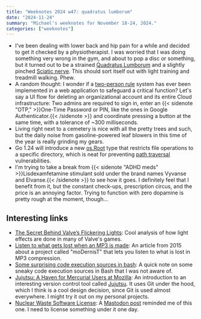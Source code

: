 ```yaml
---
title: "Weeknotes 2024 w47: quadratus lumborum"
date: "2024-11-24"
summary: "Michael's weeknotes for November 18-24, 2024."
categories: ["weeknotes"]
---
```


- I've been dealing with lower back and hip pain for a while and decided to get it checked by a physiotherapist. I was
worried that I was doing something very wrong in the gym, and about to pop a disc or something, but it turned out to be
a strained [Quadratus Lumborum] and a slightly pinched [Sciatic nerve]. This should sort itself out with light training
and treadmill walking. Phew.
- A random thought: I wonder if a [two-person rule] system has ever been implemented in a web application to safeguard
a critical function? Let's say a UI flow for deleting an organizational account and its entire Cloud
infrastructure: Two admins are required to sign in, enter an {{< sidenote "OTP," >}}One-Time Password or PIN, like the ones in Google Authenticator.{{< /sidenote >}}
and coordinate pressing a button at the same time, with a tolerance of ~300 milliseconds.
- Living right next to a cemetery is nice with all the pretty trees and such, but the daily noise from gasoline-powered
leaf blowers in this time of the year is really grinding my gears.
- Go 1.24 will introduce a new [os.Root] type that restricts file operations to a specific directory, which is neat
for preventing [path traversal] vulnerabilities.
- I'm trying to take a break from {{< sidenote "ADHD meds" >}}Lisdexamfetamine stimulant sold under the brand names Vyvanse and Elvanse.{{< /sidenote >}}
to see how it goes. I definitely feel that I benefit from it, but the constant check-ups, prescription circus, and the
price is an annoying factor. Trying to function with zero dopamine is pretty rough at the moment, though...


## Interesting links

- [The Secret Behind Valve’s Flickering Lights]: Cool analysis of how light effects are done in many of Valve's games.
- [Listen to what gets lost when an MP3 is made]: An article from 2015 about a project called "moDernisT" that lets you
listen to what is lost in MP3 compression.
- [Some surprising code execution sources in bash]: A quick note on some sneaky code execution sources in Bash that I
was not aware of.
- [Jujutsu: A Haven for Mercurial Users at Mozilla]: An introduction to an interesting version control tool called
[Jujutsu]. It uses Git under the hood, which I think is a cool design decision, since Git is used almost everywhere. I
might try it out on my personal projects.
- [Nuclear Waste Software License]: A [Mastodon post] reminded me of this one. I need to license something under it one
day.

[Quadratus Lumborum]: https://en.wikipedia.org/wiki/Quadratus_lumborum_muscle
[Sciatic nerve]: https://en.wikipedia.org/wiki/Sciatic_nerve
[two-person rule]: https://en.wikipedia.org/wiki/Two-person_rule
[os.Root]: https://tip.golang.org/doc/go1.24#directory-limited-filesystem-access
[path traversal]: https://owasp.org/www-community/attacks/Path_Traversal
[The Secret Behind Valve’s Flickering Lights]: https://www.alanzucconi.com/2021/06/15/valve-flickering-lights/
[Listen to what gets lost when an MP3 is made]: https://www.vox.com/2015/3/4/8147377/mp3-compressed-ghosts
[Some surprising code execution sources in bash]: https://yossarian.net/til/post/some-surprising-code-execution-sources-in-bash
[Jujutsu: A Haven for Mercurial Users at Mozilla]: https://ahal.ca/blog/2024/jujutsu-mercurial-haven/
[Jujutsu]: https://martinvonz.github.io/jj/latest/
[Nuclear Waste Software License]: https://github.com/ErikMcClure/bad-licenses/blob/master/NWSL
[Mastodon post]: https://hachyderm.io/@jenniferplusplus/113536381038780530
